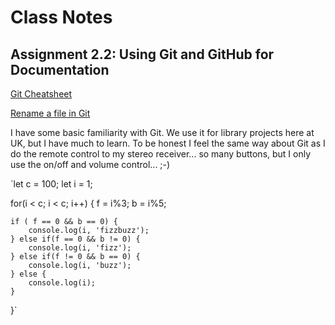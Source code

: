 # Class Notes

## Assignment 2.2:  Using Git and GitHub for Documentation

[Git Cheatsheet](https://education.github.com/git-cheat-sheet-education.pdf)

[Rename a file in Git](https://docs.github.com/en/repositories/working-with-files/managing-files/renaming-a-file)

I have some basic familiarity with Git. We use it for library projects here at UK, but I have much to learn. To be honest I feel the same way about Git as I do the remote control to my stereo receiver... so many buttons, but I only use the on/off and volume control... ;-)


`let c = 100;
let i = 1;

for(i < c; i < c; i++)  {
    f = i%3;
    b = i%5;
        
    if ( f == 0 && b == 0) {
        console.log(i, 'fizzbuzz');
    } else if(f == 0 && b != 0) {
        console.log(i, 'fizz');
    } else if(f != 0 && b == 0) {
        console.log(i, 'buzz');
    } else {
        console.log(i);
    }
}`
